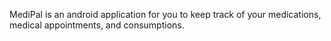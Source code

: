 MediPal is an android application for you to keep track of your medications, medical appointments, and consumptions.
